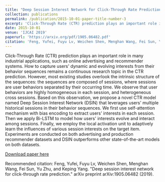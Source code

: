 ```yaml
---
title: "Deep Session Interest Network for Click-Through Rate Prediction"
collection: publications
permalink: /publication/2015-10-01-paper-title-number-3
excerpt: 'Click-Through Rate (CTR) prediction plays an important role in many industrial applications, such as online advertising and recommender systems. How to capture users' dynamic and evolving interests from their behavior sequences remains a continuous research topic in the CTR prediction. However, most existing studies overlook the intrinsic structure of the sequences: the sequences are composed of sessions, where sessions are user behaviors separated by their occurring time. We observe that user behaviors are highly homogeneous in each session, and heterogeneous cross sessions. Based on this observation, we propose a novel CTR model named Deep Session Interest Network (DSIN) that leverages users' multiple historical sessions in their behavior sequences. We first use self-attention mechanism with bias encoding to extract users' interests in each session. Then we apply Bi-LSTM to model how users' interests evolve and interact among sessions. Finally, we employ the local activation unit to adaptively learn the influences of various session interests on the target item. Experiments are conducted on both advertising and production recommender datasets and DSIN outperforms other state-of-the-art models on both datasets.'
date: 2015-10-01
venue: 'IJCAI 2019'
paperurl: 'https://arxiv.org/pdf/1905.06482.pdf'
citation: 'Feng, Yufei, Fuyu Lv, Weichen Shen, Menghan Wang, Fei Sun, Yu Zhu, and Keping Yang. "Deep session interest network for click-through rate prediction." arXiv preprint arXiv:1905.06482 (2019).'
---
```

Click-Through Rate (CTR) prediction plays an important role in many industrial applications, such as online advertising and recommender systems. How to capture users' dynamic and evolving interests from their behavior sequences remains a continuous research topic in the CTR prediction. However, most existing studies overlook the intrinsic structure of the sequences: the sequences are composed of sessions, where sessions are user behaviors separated by their occurring time. We observe that user behaviors are highly homogeneous in each session, and heterogeneous cross sessions. Based on this observation, we propose a novel CTR model named Deep Session Interest Network (DSIN) that leverages users' multiple historical sessions in their behavior sequences. We first use self-attention mechanism with bias encoding to extract users' interests in each session. Then we apply Bi-LSTM to model how users' interests evolve and interact among sessions. Finally, we employ the local activation unit to adaptively learn the influences of various session interests on the target item. Experiments are conducted on both advertising and production recommender datasets and DSIN outperforms other state-of-the-art models on both datasets.

[Download paper here](http://academicpages.github.io/files/paper3.pdf)

Recommended citation: Feng, Yufei, Fuyu Lv, Weichen Shen, Menghan Wang, Fei Sun, Yu Zhu, and Keping Yang. "Deep session interest network for click-through rate prediction." arXiv preprint arXiv:1905.06482 (2019).